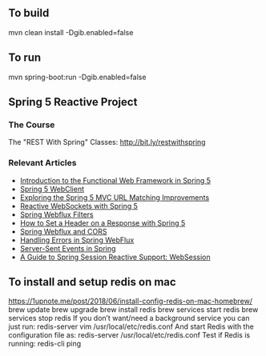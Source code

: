 ## To build
mvn clean install -Dgib.enabled=false

## To run
mvn spring-boot:run -Dgib.enabled=false

## Spring 5 Reactive Project

### The Course
The "REST With Spring" Classes: http://bit.ly/restwithspring

### Relevant Articles

- [Introduction to the Functional Web Framework in Spring 5](http://www.baeldung.com/spring-5-functional-web)
- [Spring 5 WebClient](http://www.baeldung.com/spring-5-webclient)
- [Exploring the Spring 5 MVC URL Matching Improvements](http://www.baeldung.com/spring-5-mvc-url-matching)
- [Reactive WebSockets with Spring 5](http://www.baeldung.com/spring-5-reactive-websockets)
- [Spring Webflux Filters](http://www.baeldung.com/spring-webflux-filters)
- [How to Set a Header on a Response with Spring 5](http://www.baeldung.com/spring-response-header)
- [Spring Webflux and CORS](http://www.baeldung.com/spring-webflux-cors)
- [Handling Errors in Spring WebFlux](http://www.baeldung.com/spring-webflux-errors)
- [Server-Sent Events in Spring](https://www.baeldung.com/spring-server-sent-events)
- [A Guide to Spring Session Reactive Support: WebSession](https://www.baeldung.com/a-guide-to-spring-session-reactive-support-websession/)

## To install and setup redis on mac
https://1upnote.me/post/2018/06/install-config-redis-on-mac-homebrew/
brew update
brew upgrade
brew install redis
brew services start redis
brew services stop redis
If you don’t want/need a background service you can just run: redis-server
vim /usr/local/etc/redis.conf
And start Redis with the configuration file as: redis-server /usr/local/etc/redis.conf
Test if Redis is running: redis-cli ping

